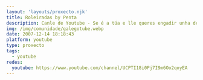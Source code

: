 ```yaml
---
layout: 'layouts/proxecto.njk'
title: Roleiradas by Penta
description: Canle de Youtube - Se é a túa e lle queres engadir unha descripción e etiquetas, ponte en contacto con nós.
img: /img/comunidade/galegotube.webp
date: 2007-12-14 18:18:43
platform: youtube
type: proxecto
tags:
  - youtube
redes:
  youtube: https://www.youtube.com/channel/UCPTI18i0Pj7I9m6Oo2qoyEA
---
```


